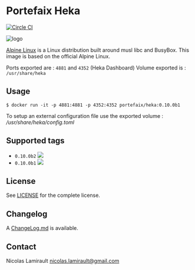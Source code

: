 # Portefaix Heka

[![Circle CI](https://circleci.com/gh/portefaix/docker-heka/tree/master.svg?style=svg)](https://circleci.com/gh/portefaix/docker-heka/tree/master)

![logo](https://pkgs.alpinelinux.org/assets/alpinelinux-logo.svg)

[Alpine Linux][] is a Linux distribution built around musl libc and BusyBox.
This image is based on the official Alpine Linux.

Ports exported are : `4881` and `4352` (Heka Dashboard)
Volume exported is : `/usr/share/heka`


## Usage

    $ docker run -it -p 4881:4881 -p 4352:4352 portefaix/heka:0.10.0b1


To setup an external configuration file use the exported volume : */usr/share/heka/config.toml*


## Supported tags

- `0.10.0b2` [![](https://badge.imagelayers.io/portefaix/heka:0.10.0b2.svg)](https://imagelayers.io/?images=portefaix/heka:0.10.0b2 'imagelayers.io')
- `0.10.0b1` [![](https://badge.imagelayers.io/portefaix/heka:0.10.0b1.svg)](https://imagelayers.io/?images=portefaix/heka:0.10.0b1 'imagelayers.io')


## License

See [LICENSE](LICENSE) for the complete license.


## Changelog

A [ChangeLog.md](ChangeLog.md) is available.


## Contact

Nicolas Lamirault <nicolas.lamirault@gmail.com>


[Alpine Linux]: http://www.alpinelinux.org

[heka]: https://github.com/mozilla-services/heka
